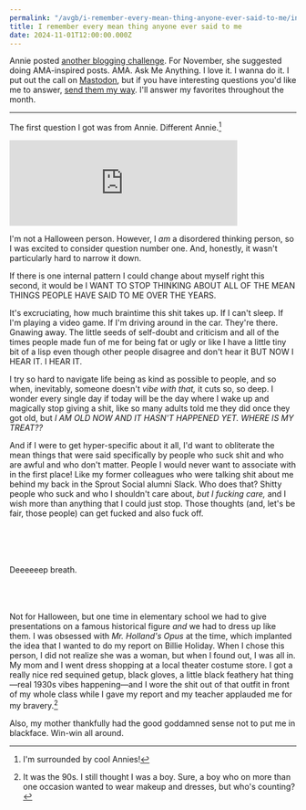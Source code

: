 ```yaml
---
permalink: "/avgb/i-remember-every-mean-thing-anyone-ever-said-to-me/index.html"
title: I remember every mean thing anyone ever said to me
date: 2024-11-01T12:00:00.000Z
---
```


Annie posted [another blogging challenge](https://weblogpomo.club/challenges). For November, she suggested doing AMA-inspired posts. AMA. Ask Me Anything. I love it. I wanna do it. I put out the call on [Mastodon](https://social.lol/@keenan/113405189108547666), but if you have interesting questions you'd like me to answer, <a href="mailto:keenan@gkeenan.co?subject=Hello, I have an AMA question for you">send them my way</a>. I'll answer my favorites throughout the month.

* * *

The first question I got was from Annie. Different Annie.[^1]

<iframe src="https://social.lol/@annie/113405396476214947/embed" class="mastodon-embed" style="max-width: 100%; border: 0" width="400" allowfullscreen="allowfullscreen"></iframe><script src="https://social.lol/embed.js" async="async"></script>

I'm not a Halloween person. However, I *am* a disordered thinking person, so I was excited to consider question number one. And, honestly, it wasn't particularly hard to narrow it down.

If there is one internal pattern I could change about myself right this second, it would be I WANT TO STOP THINKING ABOUT ALL OF THE MEAN THINGS PEOPLE HAVE SAID TO ME OVER THE YEARS.

It's excruciating, how much braintime this shit takes up. If I can't sleep. If I'm playing a video game. If I'm driving around in the car. They're there. Gnawing away. The little seeds of self-doubt and criticism and all of the times people made fun of me for being fat or ugly or like I have a little tiny bit of a lisp even though other people disagree and don't hear it BUT NOW I HEAR IT. I HEAR IT. 

I try so hard to navigate life being as kind as possible to people, and so when, inevitably, someone doesn't *vibe with that,* it cuts so, so deep. I wonder every single day if today will be the day where I wake up and magically stop giving a shit, like so many adults told me they did once they got old, but *I AM OLD NOW AND IT HASN'T HAPPENED YET. WHERE IS MY TREAT??*

And if I were to get hyper-specific about it all, I'd want to obliterate the mean things that were said specifically by people who suck shit and who are awful and who don't matter. People I would never want to associate with in the first place! Like my former colleagues who were talking shit about me behind my back in the Sprout Social alumni Slack. Who does that? Shitty people who suck and who I shouldn't care about, *but I fucking care,* and I wish more than anything that I could just stop. Those thoughts (and, let's be fair, those people) can get fucked and also fuck off.

<br><br><br><br>
Deeeeeep breath.
<br><br><br><br>

Not for Halloween, but one time in elementary school we had to give presentations on a famous historical figure *and* we had to dress up like them. I was obsessed with *Mr. Holland's Opus* at the time, which implanted the idea that I wanted to do my report on Billie Holiday. When I chose this person, I did not realize she was a woman, but when I found out, I was all in. My mom and I went dress shopping at a local theater costume store. I got a really nice red sequined getup, black gloves, a little black feathery hat thing—real 1930s vibes happening—and I wore the shit out of that outfit in front of my whole class while I gave my report and my teacher applauded me for my bravery.[^2]

Also, my mother thankfully had the good goddamned sense not to put me in blackface. Win-win all around.

[^1]: I'm surrounded by cool Annies!
[^2]: It was the 90s. I still thought I was a boy. Sure, a boy who on more than one occasion wanted to wear makeup and dresses, but who's counting?